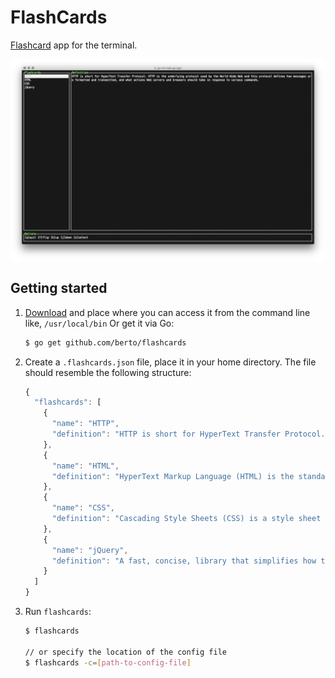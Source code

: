 # FlashCards

[Flashcard](https://en.wikipedia.org/wiki/Flashcard) app for the terminal.

![screenshot](./assets/screenshot.png)

Getting started
---------------

1. [Download](https://github.com/berto/flashcards/releases) and place where you can access it from
   the command line like, `/usr/local/bin` Or
   get it via Go:

    ```bash
    $ go get github.com/berto/flashcards   
    ```
 
2. Create a `.flashcards.json` file, place it in your home directory. The file
   should resemble the following structure:

    ```javascript
    {
      "flashcards": [
        {
          "name": "HTTP",
          "definition": "HTTP is short for HyperText Transfer Protocol. HTTP is the underlying protocol used by the World Wide Web and this protocol defines how messages are formatted and transmitted, and what actions Web servers and browsers should take in response to various commands."
        },
        {
          "name": "HTML",
          "definition": "HyperText Markup Language (HTML) is the standard markup language for creating web pages and web applications. With Cascading Style Sheets (CSS), and JavaScript, it forms a triad of cornerstone technologies for the World Wide Web."
        },
        {
          "name": "CSS",
          "definition": "Cascading Style Sheets (CSS) is a style sheet language used for describing the presentation of a document written in a markup language."
        },
        {
          "name": "jQuery",
          "definition": "A fast, concise, library that simplifies how to traverse HTML documents, handle events, perform animations, and AJAX."
        }
      ]
    }
    ```

3. Run `flashcards`: 

    ```bash
    $ flashcards 

    // or specify the location of the config file
    $ flashcards -c=[path-to-config-file]
    ``` 
